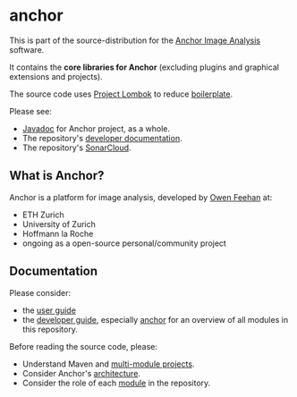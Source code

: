 # anchor

This is part of the source-distribution for the [Anchor Image Analysis](http://www.anchoranalysis.org) software.

It contains the **core libraries for Anchor** (excluding plugins and graphical extensions and projects).

The source code uses [Project Lombok](https://projectlombok.org/) to reduce [boilerplate](https://en.wikipedia.org/wiki/Boilerplate_code).

Please see:

* [Javadoc](https://www.anchoranalysis.org/javadoc/) for Anchor project, as a whole.
* The repository's [developer documentation](https://www.anchoranalysis.org/developer_guide_repositories_anchor.html).
* The repository's [SonarCloud](https://sonarcloud.io/summary/overall?id=anchoranalysis_anchor).

## What is Anchor?

Anchor is a platform for image analysis, developed by [Owen Feehan](http://www.owenfeehan.com) at:

* ETH Zurich
* University of Zurich
* Hoffmann la Roche
* ongoing as a open-source personal/community project

## Documentation

Please consider:

* the [user guide](https://www.anchoranalysis.org/user_guide.html)
* the [developer guide](https://www.anchoranalysis.org/developer_guide.html), especially [anchor](https://www.anchoranalysis.org/developer_guide_repositories_anchor.html) for an overview of all modules in this repository.

Before reading the source code, please:

* Understand Maven and [multi-module projects](https://www.anchoranalysis.org/developer_guide_environment_maven.html).
* Consider Anchor's [architecture](https://www.anchoranalysis.org/developer_guide_architecture_overview.html).
* Consider the role of each [module](https://www.anchoranalysis.org/developer_guide_repositories_anchor.html) in the repository.

